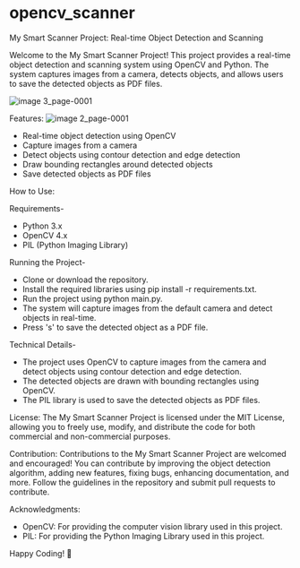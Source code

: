 # opencv_scanner

My Smart Scanner Project: Real-time Object Detection and Scanning

Welcome to the My Smart Scanner Project! This project provides a real-time object detection and scanning system using OpenCV and Python. The system captures images from a camera, detects objects, and allows users to save the detected objects as PDF files.

![image 3_page-0001](https://github.com/stutichaurasia238/opencv_scanner/assets/145449188/1cff42c1-4278-4ae2-953b-85068ccda952)


Features:
![image 2_page-0001](https://github.com/stutichaurasia238/opencv_scanner/assets/145449188/9b357a75-6ab1-4bb6-bcb9-521783567bf0)

* Real-time object detection using OpenCV
* Capture images from a camera
* Detect objects using contour detection and edge detection
* Draw bounding rectangles around detected objects
* Save detected objects as PDF files


How to Use:

Requirements-
* Python 3.x
* OpenCV 4.x
* PIL (Python Imaging Library)

Running the Project-
* Clone or download the repository.
* Install the required libraries using pip install -r requirements.txt.
* Run the project using python main.py.
* The system will capture images from the default camera and detect objects in real-time.
* Press 's' to save the detected object as a PDF file.

Technical Details-
* The project uses OpenCV to capture images from the camera and detect objects using contour detection and edge detection.
* The detected objects are drawn with bounding rectangles using OpenCV.
* The PIL library is used to save the detected objects as PDF files.

License:
The My Smart Scanner Project is licensed under the MIT License, allowing you to freely use, modify, and distribute the code for both commercial and non-commercial purposes.

Contribution:
Contributions to the My Smart Scanner Project are welcomed and encouraged! You can contribute by improving the object detection algorithm, adding new features, fixing bugs, enhancing documentation, and more. Follow the guidelines in the repository and submit pull requests to contribute.

Acknowledgments:
* OpenCV: For providing the computer vision library used in this project.
* PIL: For providing the Python Imaging Library used in this project.

Happy Coding! 🎉



